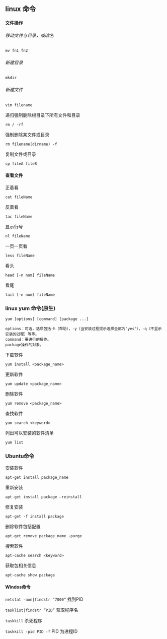 ## linux 命令

#### 文件操作

###### 移动文件与目录，或改名

`mv fn1 fn2`

###### 新建目录

`mkdir`

###### 新建文件

`vim filename`

递归强制删除根目录下所有文件和目录

`rm / -rf`

强制删除某文件或目录

`rm filename(dirname) -f`

复制文件或目录

`cp fileA fileB`

#### 查看文件

正着看

`cat fileName`

反着看

`tac fileName`

显示行号

`nl fileName`

一页一页看

`less fileName`

看头

`head [-n num] fileName`

看尾

`tail [-n num] fileName`

### linux yum 命令(原生)



```
yum [options] [command] [package ...]

options：可选，选项包括-h（帮助），-y（当安装过程提示选择全部为"yes"），-q（不显示安装的过程）等等。
command：要进行的操作。
package操作的对象。
```



下载软件

`yum install <package_name>`

更新软件

`yum update <package_name>`

删除软件

`yum remove <package_name>`

查找软件

`yum search <keyword>`

列出可以安装的软件清单

`yum list`



### Ubuntu命令

安装软件

`apt-get install package_name`

重新安装

`apt-get install package –reinstall`

修复安装

`apt-get -f install package`



删除软件包括配置

`apt-get remove package_name -purge`

搜索软件

`apt-cache search <keyword>`

获取包相关信息

`apt-cache show package `

#### Windos命令

 `netstat -aon|findstr “7000”` 找到PID

`tasklist|findstr “PID”` 获取程序名

`taskkill` 杀死程序

`taskkill -pid PID -f`  PID 为进程ID

